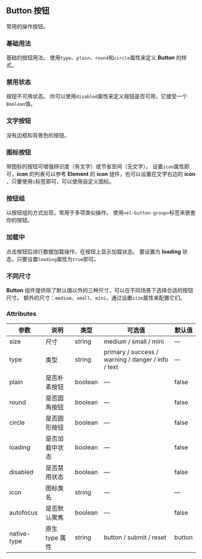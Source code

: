 ## Button 按钮
常用的操作按钮。

### 基础用法
基础的按钮用法。
<el-button-base>
使用`type`、`plain`、`round`和`circle`属性来定义 **Button** 的样式。
</el-button-base>

### 禁用状态
按钮不可用状态。
<el-button-disabled>
你可以使用`disabled`属性来定义按钮是否可用，它接受一个`Boolean`值。
</el-button-disabled>

### 文字按钮
没有边框和背景色的按钮。
<el-button-text></el-button-text>

### 图标按钮
带图标的按钮可增强辨识度（有文字）或节省空间（无文字）。
<el-button-icon>
设置`icon`属性即可，**icon** 的列表可以参考 **Element** 的 **icon** 组件，也可以设置在文字右边的 **icon** ，只要使用`i`标签即可，可以使用自定义图标。
</el-button-icon>

### 按钮组
以按钮组的方式出现，常用于多项类似操作。
<el-button-group-demo>
使用`<el-button-group>`标签来嵌套你的按钮。
</el-button-group-demo>

### 加载中
点击按钮后进行数据加载操作，在按钮上显示加载状态。
<el-button-loading>
要设置为 **loading** 状态，只要设置`loading`属性为`true`即可。
</el-button-loading>

### 不同尺寸
**Button** 组件提供除了默认值以外的三种尺寸，可以在不同场景下选择合适的按钮尺寸。
<el-button-size>
额外的尺寸：`medium`、`small`、`mini`，通过设置`size`属性来配置它们。
</el-button-size>

### Attributes
|参数|说明|类型|可选值|默认值|
|--|--|--|--|--|
|size|尺寸|string|medium / small / mini|—|
|type|类型|string|primary / success / warning / danger / info / text|—|
|plain|是否朴素按钮|boolean|—|false|
|round|是否圆角按钮|boolean|—|false|
|circle|是否圆形按钮|boolean|—|false|
|loading|是否加载中状态|boolean|—|false|
|disabled|是否禁用状态|boolean|—|false|
|icon|图标类名|string|—|—|
|autofocus|是否默认聚焦|boolean|—|false|
|native-type|原生 type 属性|string|button / submit / reset|button|

